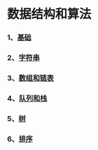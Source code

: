 # 数据结构和算法

### 1、[基础](./基础)

### 2、[字符串](./字符串)

### 3、[数组和链表](./数组和链表)

### 4、[队列和栈](./队列和栈)

### 5、[树](./树)

### 6、[排序](./排序)
